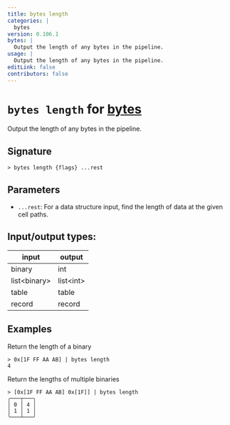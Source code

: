 ```yaml
---
title: bytes length
categories: |
  bytes
version: 0.106.1
bytes: |
  Output the length of any bytes in the pipeline.
usage: |
  Output the length of any bytes in the pipeline.
editLink: false
contributors: false
---
```

<!-- This file is automatically generated. Please edit the command in https://github.com/nushell/nushell instead. -->

# `bytes length` for [bytes](/commands/categories/bytes.md)

<div class='command-title'>Output the length of any bytes in the pipeline.</div>

## Signature

```> bytes length {flags} ...rest```

## Parameters

 -  `...rest`: For a data structure input, find the length of data at the given cell paths.


## Input/output types:

| input        | output    |
| ------------ | --------- |
| binary       | int       |
| list&lt;binary&gt; | list&lt;int&gt; |
| table        | table     |
| record       | record    |
## Examples

Return the length of a binary
```nu
> 0x[1F FF AA AB] | bytes length
4
```

Return the lengths of multiple binaries
```nu
> [0x[1F FF AA AB] 0x[1F]] | bytes length
╭───┬───╮
│ 0 │ 4 │
│ 1 │ 1 │
╰───┴───╯

```
